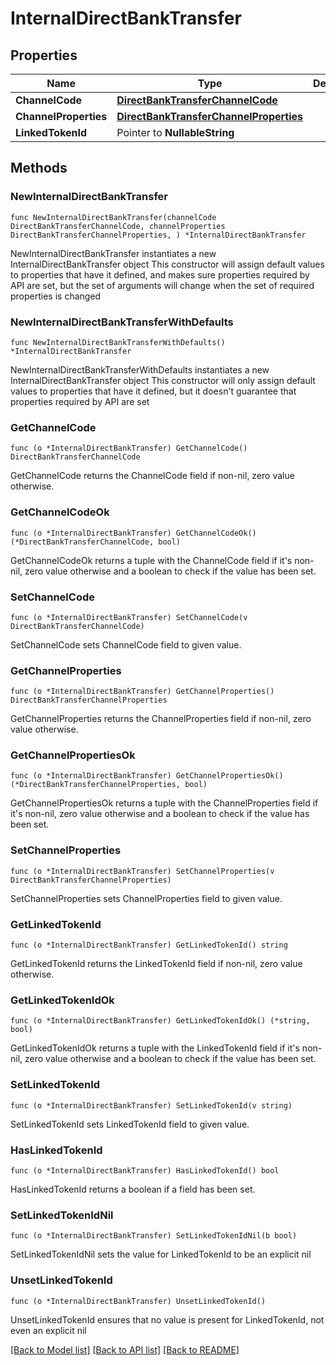 # InternalDirectBankTransfer

## Properties

Name | Type | Description | Notes
------------ | ------------- | ------------- | -------------
**ChannelCode** | [**DirectBankTransferChannelCode**](DirectBankTransferChannelCode.md) |  | 
**ChannelProperties** | [**DirectBankTransferChannelProperties**](DirectBankTransferChannelProperties.md) |  | 
**LinkedTokenId** | Pointer to **NullableString** |  | [optional] 

## Methods

### NewInternalDirectBankTransfer

`func NewInternalDirectBankTransfer(channelCode DirectBankTransferChannelCode, channelProperties DirectBankTransferChannelProperties, ) *InternalDirectBankTransfer`

NewInternalDirectBankTransfer instantiates a new InternalDirectBankTransfer object
This constructor will assign default values to properties that have it defined,
and makes sure properties required by API are set, but the set of arguments
will change when the set of required properties is changed

### NewInternalDirectBankTransferWithDefaults

`func NewInternalDirectBankTransferWithDefaults() *InternalDirectBankTransfer`

NewInternalDirectBankTransferWithDefaults instantiates a new InternalDirectBankTransfer object
This constructor will only assign default values to properties that have it defined,
but it doesn't guarantee that properties required by API are set

### GetChannelCode

`func (o *InternalDirectBankTransfer) GetChannelCode() DirectBankTransferChannelCode`

GetChannelCode returns the ChannelCode field if non-nil, zero value otherwise.

### GetChannelCodeOk

`func (o *InternalDirectBankTransfer) GetChannelCodeOk() (*DirectBankTransferChannelCode, bool)`

GetChannelCodeOk returns a tuple with the ChannelCode field if it's non-nil, zero value otherwise
and a boolean to check if the value has been set.

### SetChannelCode

`func (o *InternalDirectBankTransfer) SetChannelCode(v DirectBankTransferChannelCode)`

SetChannelCode sets ChannelCode field to given value.


### GetChannelProperties

`func (o *InternalDirectBankTransfer) GetChannelProperties() DirectBankTransferChannelProperties`

GetChannelProperties returns the ChannelProperties field if non-nil, zero value otherwise.

### GetChannelPropertiesOk

`func (o *InternalDirectBankTransfer) GetChannelPropertiesOk() (*DirectBankTransferChannelProperties, bool)`

GetChannelPropertiesOk returns a tuple with the ChannelProperties field if it's non-nil, zero value otherwise
and a boolean to check if the value has been set.

### SetChannelProperties

`func (o *InternalDirectBankTransfer) SetChannelProperties(v DirectBankTransferChannelProperties)`

SetChannelProperties sets ChannelProperties field to given value.


### GetLinkedTokenId

`func (o *InternalDirectBankTransfer) GetLinkedTokenId() string`

GetLinkedTokenId returns the LinkedTokenId field if non-nil, zero value otherwise.

### GetLinkedTokenIdOk

`func (o *InternalDirectBankTransfer) GetLinkedTokenIdOk() (*string, bool)`

GetLinkedTokenIdOk returns a tuple with the LinkedTokenId field if it's non-nil, zero value otherwise
and a boolean to check if the value has been set.

### SetLinkedTokenId

`func (o *InternalDirectBankTransfer) SetLinkedTokenId(v string)`

SetLinkedTokenId sets LinkedTokenId field to given value.

### HasLinkedTokenId

`func (o *InternalDirectBankTransfer) HasLinkedTokenId() bool`

HasLinkedTokenId returns a boolean if a field has been set.

### SetLinkedTokenIdNil

`func (o *InternalDirectBankTransfer) SetLinkedTokenIdNil(b bool)`

 SetLinkedTokenIdNil sets the value for LinkedTokenId to be an explicit nil

### UnsetLinkedTokenId
`func (o *InternalDirectBankTransfer) UnsetLinkedTokenId()`

UnsetLinkedTokenId ensures that no value is present for LinkedTokenId, not even an explicit nil

[[Back to Model list]](../README.md#documentation-for-models) [[Back to API list]](../README.md#documentation-for-api-endpoints) [[Back to README]](../README.md)


